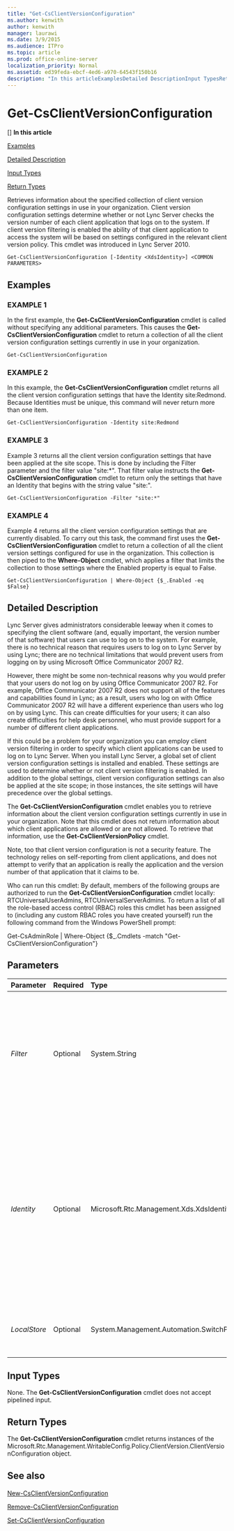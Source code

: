 ```yaml
---
title: "Get-CsClientVersionConfiguration"
ms.author: kenwith
author: kenwith
manager: laurawi
ms.date: 3/9/2015
ms.audience: ITPro
ms.topic: article
ms.prod: office-online-server
localization_priority: Normal
ms.assetid: ed39feda-ebcf-4ed6-a970-64543f150b16
description: "In this articleExamplesDetailed DescriptionInput TypesReturn Types"
---
```


# Get-CsClientVersionConfiguration
[]
 **In this article**
  
[Examples](#sectionSection0)
  
[Detailed Description](#sectionSection1)
  
[Input Types](#sectionSection2)
  
[Return Types](#sectionSection3)
  
Retrieves information about the specified collection of client version configuration settings in use in your organization. Client version configuration settings determine whether or not Lync Server checks the version number of each client application that logs on to the system. If client version filtering is enabled the ability of that client application to access the system will be based on settings configured in the relevant client version policy. This cmdlet was introduced in Lync Server 2010.
  
```
Get-CsClientVersionConfiguration [-Identity <XdsIdentity>] <COMMON PARAMETERS>
```

## Examples
<a name="sectionSection0"> </a>

### EXAMPLE 1

In the first example, the **Get-CsClientVersionConfiguration** cmdlet is called without specifying any additional parameters. This causes the **Get-CsClientVersionConfiguration** cmdlet to return a collection of all the client version configuration settings currently in use in your organization. 
  
```
Get-CsClientVersionConfiguration
```

### EXAMPLE 2

In this example, the **Get-CsClientVersionConfiguration** cmdlet returns all the client version configuration settings that have the Identity site:Redmond. Because Identities must be unique, this command will never return more than one item. 
  
```
Get-CsClientVersionConfiguration -Identity site:Redmond
```

### EXAMPLE 3

Example 3 returns all the client version configuration settings that have been applied at the site scope. This is done by including the Filter parameter and the filter value "site:*". That filter value instructs the **Get-CsClientVersionConfiguration** cmdlet to return only the settings that have an Identity that begins with the string value "site:". 
  
```
Get-CsClientVersionConfiguration -Filter "site:*"
```

### EXAMPLE 4

Example 4 returns all the client version configuration settings that are currently disabled. To carry out this task, the command first uses the **Get-CsClientVersionConfiguration** cmdlet to return a collection of all the client version settings configured for use in the organization. This collection is then piped to the **Where-Object** cmdlet, which applies a filter that limits the collection to those settings where the Enabled property is equal to False. 
  
```
Get-CsClientVersionConfiguration | Where-Object {$_.Enabled -eq $False}
```

## Detailed Description
<a name="sectionSection1"> </a>

Lync Server gives administrators considerable leeway when it comes to specifying the client software (and, equally important, the version number of that software) that users can use to log on to the system. For example, there is no technical reason that requires users to log on to Lync Server by using Lync; there are no technical limitations that would prevent users from logging on by using Microsoft Office Communicator 2007 R2. 
  
However, there might be some non-technical reasons why you would prefer that your users do not log on by using Office Communicator 2007 R2. For example, Office Communicator 2007 R2 does not support all of the features and capabilities found in Lync; as a result, users who log on with Office Communicator 2007 R2 will have a different experience than users who log on by using Lync. This can create difficulties for your users; it can also create difficulties for help desk personnel, who must provide support for a number of different client applications. 
  
If this could be a problem for your organization you can employ client version filtering in order to specify which client applications can be used to log on to Lync Server. When you install Lync Server, a global set of client version configuration settings is installed and enabled. These settings are used to determine whether or not client version filtering is enabled. In addition to the global settings, client version configuration settings can also be applied at the site scope; in those instances, the site settings will have precedence over the global settings.
  
The **Get-CsClientVersionConfiguration** cmdlet enables you to retrieve information about the client version configuration settings currently in use in your organization. Note that this cmdlet does not return information about which client applications are allowed or are not allowed. To retrieve that information, use the **Get-CsClientVersionPolicy** cmdlet. 
  
Note, too that client version configuration is not a security feature. The technology relies on self-reporting from client applications, and does not attempt to verify that an application is really the application and the version number of that application that it claims to be.
  
Who can run this cmdlet: By default, members of the following groups are authorized to run the **Get-CsClientVersionConfiguration** cmdlet locally: RTCUniversalUserAdmins, RTCUniversalServerAdmins. To return a list of all the role-based access control (RBAC) roles this cmdlet has been assigned to (including any custom RBAC roles you have created yourself) run the following command from the Windows PowerShell prompt: 
  
Get-CsAdminRole | Where-Object {$_.Cmdlets -match "Get-CsClientVersionConfiguration"}
  
## Parameters
<a name="sectionSection1"> </a>

|**Parameter**|**Required**|**Type**|**Description**|
|:-----|:-----|:-----|:-----|
| _Filter_ <br/> |Optional  <br/> |System.String  <br/> |Enables you to use wildcard characters in order to return a collection (or collections) of client version configuration settings. To return a collection of all the settings configured at the site scope, use this syntax: -Filter site:\*. To return a collection of all the settings that have the string value "EMEA" somewhere in their Identity (the only property you can filter for) use this syntax: -Filter \*EMEA\*.  <br/> |
| _Identity_ <br/> |Optional  <br/> |Microsoft.Rtc.Management.Xds.XdsIdentity  <br/> |Indicates the unique identifier for the collection of client version configuration settings you want to return. To refer to the global settings, use this syntax: -Identity global. To refer to a collection configured at the site scope, use syntax similar to this: -Identity site:Redmond. You cannot use wildcards when specifying an Identity. If you need to use wildcards, then include the Filter parameter instead.  <br/> If this parameter is not specified then the **Get-CsClientVersionConfiguration** cmdlet returns a collection of all the client version configuration settings in use in the organization.  <br/> |
| _LocalStore_ <br/> |Optional  <br/> |System.Management.Automation.SwitchParameter  <br/> |Retrieves the client version configuration data from the local replica of the Central Management store rather than from the Central Management store itself.  <br/> |
   
## Input Types
<a name="sectionSection2"> </a>

None. The **Get-CsClientVersionConfiguration** cmdlet does not accept pipelined input. 
  
## Return Types
<a name="sectionSection3"> </a>

The **Get-CsClientVersionConfiguration** cmdlet returns instances of the Microsoft.Rtc.Management.WritableConfig.Policy.ClientVersion.ClientVersionConfiguration object. 
  
## See also
<a name="sectionSection3"> </a>

#### 

[New-CsClientVersionConfiguration](new-csclientversionconfiguration.md)
  
[Remove-CsClientVersionConfiguration](remove-csclientversionconfiguration.md)
  
[Set-CsClientVersionConfiguration](set-csclientversionconfiguration.md)

